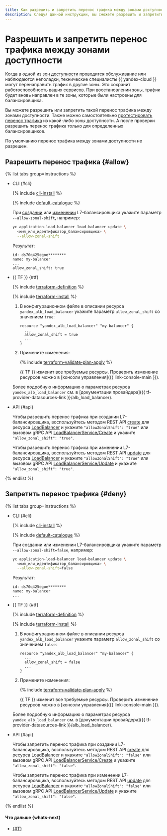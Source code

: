 ```yaml
---
title: Как разрешить и запретить перенос трафика между зонами доступности в L7-балансировщике в {{ alb-full-name }}
description: Следуя данной инструкции, вы сможете разрешить и запретить перенос трафика между зонами доступности в L7-балансировщике.
---
```


# Разрешить и запретить перенос трафика между зонами доступности

Когда в одной из [зон доступности](../../../overview/concepts/geo-scope.md) проводится обслуживание или наблюдаются неполадки, технические специалисты {{ yandex-cloud }} могут перенаправить трафик в другие зоны. Это сохранит работоспособность ваших сервисов. При восстановлении зоны, трафик будет вновь направлен в те зоны, которые были настроены для балансировщика.

Вы можете разрешить или запретить такой перенос трафика между зонами доступности. Также можно самостоятельно [протестировать перенос трафика](start-and-cancel-shift.md) из какой-либо зоны доступности. А после проверки разрешить перенос трафика только для определенных балансировщиков.

По умолчанию перенос трафика между зонами доступности не разрешен.

## Разрешить перенос трафика {#allow}

{% list tabs group=instructions %}

- CLI {#cli}

  {% include [cli-install](../../../_includes/cli-install.md) %}

  {% include [default-catalogue](../../../_includes/default-catalogue.md) %}

  При [создании](../application-load-balancer-create.md) или [изменении](../application-load-balancer-update.md) L7-балансировщика укажите параметр `--allow-zonal-shift`, например:

  ```bash
  yc application-load-balancer load-balancer update \
    <имя_или_идентификатор_балансировщика> \
    --allow-zonal-shift
  ```

  Результат:

  ```text
  id: ds70q425egoe********
  name: my-balancer
  ...
  allow_zonal_shift: true
  ```

- {{ TF }} {#tf}

  {% include [terraform-definition](../../../_tutorials/_tutorials_includes/terraform-definition.md) %}

  {% include [terraform-install](../../../_includes/terraform-install.md) %}

  1. В конфигурационном файле в описании ресурса `yandex_alb_load_balancer` укажите параметр `allow_zonal_shift` со значением `true`:

      ```hcl
      resource "yandex_alb_load_balancer" "my-balancer" {
        ...
        allow_zonal_shift = true
        ...
      }
      ```

  1. Примените изменения:

      {% include [terraform-validate-plan-apply](../../../_tutorials/_tutorials_includes/terraform-validate-plan-apply.md) %}

      {{ TF }} изменит все требуемые ресурсы. Проверить изменение ресурсов можно в [консоли управления]({{ link-console-main }}).

  Более подробную информацию о параметрах ресурса `yandex_alb_load_balancer` см. в [документации провайдера]({{ tf-provider-datasources-link }}/alb_load_balancer).

- API {#api}

  Чтобы разрешить перенос трафика при создании L7-балансировщика, воспользуйтесь методом REST API [create](../../api-ref/LoadBalancer/create.md) для ресурса [LoadBalancer](../../api-ref/LoadBalancer/index.md) и укажите `"allowZonalShift": "true"` или вызовом gRPC API [LoadBalancerService/Create](../../api-ref/grpc/LoadBalancer/create.md) и укажите `"allow_zonal_shift": "true"`.

  Чтобы разрешить перенос трафика при изменении L7-балансировщика, воспользуйтесь методом REST API [update](../../api-ref/LoadBalancer/update.md) для ресурса [LoadBalancer](../../api-ref/LoadBalancer/index.md) и укажите `"allowZonalShift": "true"` или вызовом gRPC API [LoadBalancerService/Update](../../api-ref/grpc/LoadBalancer/update.md) и укажите `"allow_zonal_shift": "true"`.

{% endlist %}


## Запретить перенос трафика {#deny}

{% list tabs group=instructions %}

- CLI {#cli}

  {% include [cli-install](../../../_includes/cli-install.md) %}

  {% include [default-catalogue](../../../_includes/default-catalogue.md) %}

  При создании или изменении L7-балансировщика укажите параметр `--allow-zonal-shift=false`, например:

  ```bash
  yc application-load-balancer load-balancer update \
    <имя_или_идентификатор_балансировщика> \
    --allow-zonal-shift=false
  ```

  Результат:

  ```text
  id: ds70q425egoe********
  name: my-balancer
  ...
  ```

- {{ TF }} {#tf}

  {% include [terraform-definition](../../../_tutorials/_tutorials_includes/terraform-definition.md) %}

  {% include [terraform-install](../../../_includes/terraform-install.md) %}

  1. В конфигурационном файле в описании ресурса `yandex_alb_load_balancer` укажите параметр `allow_zonal_shift` со значением `false`:

      ```hcl
      resource "yandex_alb_load_balancer" "my-balancer" {
        ...
        allow_zonal_shift = false
        ...
      }
      ```

  1. Примените изменения:

      {% include [terraform-validate-plan-apply](../../../_tutorials/_tutorials_includes/terraform-validate-plan-apply.md) %}

      {{ TF }} изменит все требуемые ресурсы. Проверить изменение ресурсов можно в [консоли управления]({{ link-console-main }}).

  Более подробную информацию о параметрах ресурса `yandex_alb_load_balancer` см. в [документации провайдера]({{ tf-provider-datasources-link }}/alb_load_balancer).

- API {#api}

  Чтобы запретить перенос трафика при создании L7-балансировщика, воспользуйтесь методом REST API [create](../../api-ref/LoadBalancer/create.md) для ресурса [LoadBalancer](../../api-ref/LoadBalancer/index.md) и укажите `"allowZonalShift": "false"` или вызовом gRPC API [LoadBalancerService/Create](../../api-ref/grpc/LoadBalancer/create.md) и укажите `"allow_zonal_shift": "false"`.

  Чтобы запретить перенос трафика при изменении L7-балансировщика, воспользуйтесь методом REST API [update](../../api-ref/LoadBalancer/update.md) для ресурса [LoadBalancer](../../api-ref/LoadBalancer/index.md) и укажите `"allowZonalShift": "false"` или вызовом gRPC API [LoadBalancerService/Update](../../api-ref/grpc/LoadBalancer/update.md) и укажите `"allow_zonal_shift": "false"`.

{% endlist %}


#### Что дальше {whats-next}

* [{#T}](start-and-cancel-shift.md)